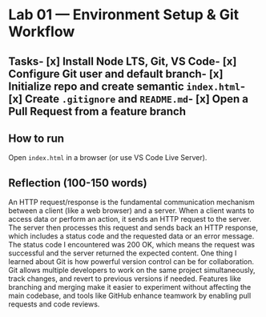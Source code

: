  # Lab 01 — Environment Setup & Git Workflow
 ## Tasks- [x] Install Node LTS, Git, VS Code- [x] Configure Git user and default branch- [x] Initialize repo and create semantic `index.html`- [x] Create `.gitignore` and `README.md`- [x] Open a Pull Request from a feature branch
 ## How to run
 Open `index.html` in a browser (or use VS Code Live Server).
## Reflection (100-150 words)
An HTTP request/response is the fundamental communication mechanism between a client (like a web browser) and a server. When a client wants to access data or perform an action, it sends an HTTP request to the server. The server then processes this request and sends back an HTTP response, which includes a status code and the requested data or an error message.
The status code I encountered was 200 OK, which means the request was successful and the server returned the expected content.
One thing I learned about Git is how powerful version control can be for collaboration. Git allows multiple developers to work on the same project simultaneously, track changes, and revert to previous versions if needed. Features like branching and merging make it easier to experiment without affecting the main codebase, and tools like GitHub enhance teamwork by enabling pull requests and code reviews.
